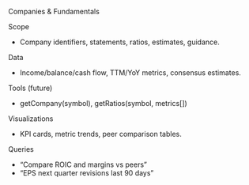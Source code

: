 Companies & Fundamentals

Scope
- Company identifiers, statements, ratios, estimates, guidance.

Data
- Income/balance/cash flow, TTM/YoY metrics, consensus estimates.

Tools (future)
- getCompany(symbol), getRatios(symbol, metrics[])

Visualizations
- KPI cards, metric trends, peer comparison tables.

Queries
- “Compare ROIC and margins vs peers”
- “EPS next quarter revisions last 90 days”

